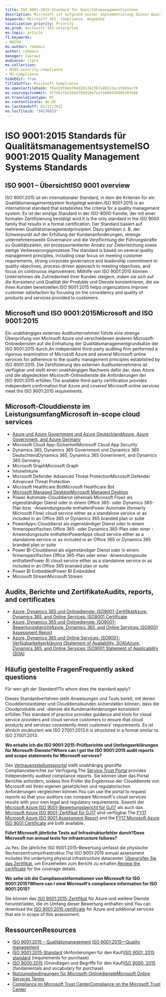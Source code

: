 ```yaml
---
title: ISO 9001:2015-Standard für Qualitätsmanagementsysteme
description: Microsoft ist aufgrund seiner Implementierung dieser Qualitätsmanagementstandards zertifiziert.
keywords: Microsoft 365, Compliance, Angebote
localization_priority: Priority
ms.prod: microsoft-365-enterprise
ms.topic: article
f1.keywords:
- NOCSH
ms.author: robmazz
author: robmazz
manager: laurawi
audience: itpro
ms.collection:
- M365-security-compliance
- MS-Compliance
hideEdit: true
titleSuffix: Microsoft Compliance
ms.openlocfilehash: f0ad19fdeb794d281342367ad9313ac159b9acf0
ms.sourcegitcommit: 4f70b1fe53943f9d919e7e1f449093b90b30f046
ms.translationtype: HT
ms.contentlocale: de-DE
ms.lasthandoff: 02/17/2021
ms.locfileid: "50276033"
---
```

# <a name="iso-90012015-quality-management-systems-standards"></a><span data-ttu-id="5183a-104">ISO 9001:2015 Standards für Qualitätsmanagementsysteme</span><span class="sxs-lookup"><span data-stu-id="5183a-104">ISO 9001:2015 Quality Management Systems Standards</span></span>

## <a name="iso-9001-overview"></a><span data-ttu-id="5183a-105">ISO 9001 – Übersicht</span><span class="sxs-lookup"><span data-stu-id="5183a-105">ISO 9001 overview</span></span>

<span data-ttu-id="5183a-106">ISO 9001:2015 ist ein internationaler Standard, in dem die Kriterien für ein Qualitätsmanagementsystem festgelegt werden.</span><span class="sxs-lookup"><span data-stu-id="5183a-106">ISO 9001:2015 is an international standard that establishes the criteria for a quality management system.</span></span> <span data-ttu-id="5183a-107">Es ist der einzige Standard in der ISO-9000-Familie, der mit einer formalen Zertifizierung bestätigt wird.</span><span class="sxs-lookup"><span data-stu-id="5183a-107">It is the only standard in the ISO 9000 family that results in a formal certification.</span></span> <span data-ttu-id="5183a-108">Der Standard basiert auf mehreren Qualitätsmanagementprinzipien. Dazu gehören z. B. der Schwerpunkt auf der Erfüllung der Kundenanforderungen, strenge unternehmensweite Governance und die Verpflichtung der Führungskräfte zu Qualitätszielen, ein prozessorientierter Ansatz zur Zielerreichung sowie stetige Verbesserungsprozesse.</span><span class="sxs-lookup"><span data-stu-id="5183a-108">The standard is based on several quality management principles, including clear focus on meeting customer requirements, strong corporate governance and leadership commitment to quality objectives, process-driven approach to meeting objectives, and focus on continuous improvement.</span></span> <span data-ttu-id="5183a-109">Mithilfe von ISO 9001:2015 können Unternehmen die Zufriedenheit ihrer Kunden steigern, indem sie sich auf die Konsistenz und Qualität der Produkte und Dienste konzentrieren, die sie ihren Kunden bereitstellen.</span><span class="sxs-lookup"><span data-stu-id="5183a-109">ISO 9001:2015 helps organizations improve customer satisfaction by focusing on the consistency and quality of products and services provided to customers.</span></span>

## <a name="microsoft-and-iso-90012015"></a><span data-ttu-id="5183a-110">Microsoft und ISO 9001:2015</span><span class="sxs-lookup"><span data-stu-id="5183a-110">Microsoft and ISO 9001:2015</span></span>

<span data-ttu-id="5183a-111">Ein unabhängiges externes Auditunternehmen führte eine strenge Überprüfung von Microsoft Azure und verschiedenen anderen Microsoft-Onlinediensten auf die Einhaltung der Qualitätsmanagementgrundsätze der ISO 9001:2015 durch.</span><span class="sxs-lookup"><span data-stu-id="5183a-111">An independent third-party auditing firm performed a rigorous examination of Microsoft Azure and several Microsoft online services for adherence to the quality management principles established by ISO 9001:2015.</span></span> <span data-ttu-id="5183a-112">Die Zertifizierung des externen Auditunternehmens ist verfügbar und stellt einen unabhängigen Nachweis dafür dar, dass Azure und die abgedeckten Microsoft-Onlinedienste die Anforderungen der ISO 9001:2015 erfüllen.</span><span class="sxs-lookup"><span data-stu-id="5183a-112">The available third-party certification provides independent confirmation that Azure and covered Microsoft online services meet the ISO 9001:2015 requirements.</span></span>

## <a name="microsoft-in-scope-cloud-services"></a><span data-ttu-id="5183a-113">Microsoft-Clouddienste im Leistungsumfang</span><span class="sxs-lookup"><span data-stu-id="5183a-113">Microsoft in-scope cloud services</span></span>

- [<span data-ttu-id="5183a-114">Azure und Azure Government und Azure Deutschland</span><span class="sxs-lookup"><span data-stu-id="5183a-114">Azure, Azure Government, and Azure Germany</span></span>](https://aka.ms/AzureCompliance)
- <span data-ttu-id="5183a-115">Microsoft Cloud App-Sicherheit</span><span class="sxs-lookup"><span data-stu-id="5183a-115">Microsoft Cloud App Security</span></span>
- <span data-ttu-id="5183a-116">Dynamics 365, Dynamics 365 Government und Dynamics 365 Deutschland</span><span class="sxs-lookup"><span data-stu-id="5183a-116">Dynamics 365, Dynamics 365 Government, and Dynamics 365 Germany</span></span>
- <span data-ttu-id="5183a-117">Microsoft Graph</span><span class="sxs-lookup"><span data-stu-id="5183a-117">Microsoft Graph</span></span>
- <span data-ttu-id="5183a-118">Intune</span><span class="sxs-lookup"><span data-stu-id="5183a-118">Intune</span></span>
- <span data-ttu-id="5183a-119">Microsoft Defender Advanced Threat Protection</span><span class="sxs-lookup"><span data-stu-id="5183a-119">Microsoft Defender Advanced Threat Protection</span></span>
- <span data-ttu-id="5183a-120">Microsoft Healthcare Bot</span><span class="sxs-lookup"><span data-stu-id="5183a-120">Microsoft Healthcare Bot</span></span>
- [<span data-ttu-id="5183a-121">Microsoft Managed Desktop</span><span class="sxs-lookup"><span data-stu-id="5183a-121">Microsoft Managed Desktop</span></span>](/microsoft-365/managed-desktop/intro/compliance)
- <span data-ttu-id="5183a-122">Power Automate-Clouddienst (ehemals Microsoft Flow) als eigenständiger Dienst oder in einem Office 365- oder Dynamics 365-Plan bzw. -Anwendungssuite enthalten</span><span class="sxs-lookup"><span data-stu-id="5183a-122">Power Automate (formerly Microsoft Flow) cloud service either as a standalone service or as included in an Office 365 or Dynamics 365 branded plan or suite</span></span>
- <span data-ttu-id="5183a-123">PowerApps-Clouddienst als eigenständiger Dienst oder in einem firmenspezifischen Office 365- oder Dynamics 365-Plan oder einer -Anwendungssuite enthalten</span><span class="sxs-lookup"><span data-stu-id="5183a-123">PowerApps cloud service either as a standalone service or as included in an Office 365 or Dynamics 365 branded plan or suite</span></span>
- <span data-ttu-id="5183a-124">Power BI-Clouddienst als eigenständiger Dienst oder in einem firmenspezifischen Office 365-Plan oder einer -Anwendungssuite enthalten</span><span class="sxs-lookup"><span data-stu-id="5183a-124">Power BI cloud service either as a standalone service or as included in an Office 365 branded plan or suite</span></span>
- <span data-ttu-id="5183a-125">Power BI Embedded</span><span class="sxs-lookup"><span data-stu-id="5183a-125">Power BI Embedded</span></span>
- <span data-ttu-id="5183a-126">Microsoft Stream</span><span class="sxs-lookup"><span data-stu-id="5183a-126">Microsoft Stream</span></span>

## <a name="audits-reports-and-certificates"></a><span data-ttu-id="5183a-127">Audits, Berichte und Zertifikate</span><span class="sxs-lookup"><span data-stu-id="5183a-127">Audits, reports, and certificates</span></span>

- [<span data-ttu-id="5183a-128">Azure, Dynamics 365 und Onlinedienste: ISO9001-Zertifikat</span><span class="sxs-lookup"><span data-stu-id="5183a-128">Azure, Dynamics 365, and Online Services: ISO9001 Certificate</span></span>](https://aka.ms/azureiso9001cert)
- [<span data-ttu-id="5183a-129">Azure, Dynamics 365 und Onlinedienste: ISO9001-Bewertungsbericht</span><span class="sxs-lookup"><span data-stu-id="5183a-129">Azure, Dynamics 365, and Online Services: ISO9001 Assessment Report</span></span>](https://aka.ms/azureiso9001report)
- [<span data-ttu-id="5183a-130">Azure, Dynamics 365 und Online Services: ISO9001-Verfügbarkeitserklärung (Statement of Availability, SOA)</span><span class="sxs-lookup"><span data-stu-id="5183a-130">Azure, Dynamics 365, and Online Services: ISO9001 Statement of Applicability (SOA)</span></span>](https://aka.ms/azureiso9001soa)

## <a name="frequently-asked-questions"></a><span data-ttu-id="5183a-131">Häufig gestellte Fragen</span><span class="sxs-lookup"><span data-stu-id="5183a-131">Frequently asked questions</span></span>

<span data-ttu-id="5183a-132">Für wen gilt der Standard?</span><span class="sxs-lookup"><span data-stu-id="5183a-132">To whom does the standard apply?</span></span>

<span data-ttu-id="5183a-133">Dieses Standardverfahren stellt Anweisungen und Tools bereit, mit denen Clouddienstanbieter und Clouddienstkunden sicherstellen können, dass die Cloudprodukte und -dienste die Kundenanforderungen konsistent erfüllen.</span><span class="sxs-lookup"><span data-stu-id="5183a-133">This standard of practice provides guidance and tools for cloud service providers and cloud service customers to ensure that cloud products and services consistently meet customers’ requirements.</span></span> <span data-ttu-id="5183a-134">Es ist ähnlich strukturiert wie ISO 27001:2013.</span><span class="sxs-lookup"><span data-stu-id="5183a-134">It is structured in a format similar to ISO 27001:2013.</span></span>

<span data-ttu-id="5183a-135">**Wo erhalte ich die ISO 9001:2015-Prüfberichte und Umfangserklärungen für Microsoft-Dienste?**</span><span class="sxs-lookup"><span data-stu-id="5183a-135">**Where can I get the ISO 9001:2015 audit reports and scope statements for Microsoft services?**</span></span>

<span data-ttu-id="5183a-136">Das [Vertrauensstellungsportal](/microsoft-365/compliance/get-started-with-service-trust-portal) stellt unabhängig geprüfte Complianceberichte zur Verfügung.</span><span class="sxs-lookup"><span data-stu-id="5183a-136">The [Service Trust Portal](/microsoft-365/compliance/get-started-with-service-trust-portal) provides independently audited compliance reports.</span></span> <span data-ttu-id="5183a-137">Sie können über das Portal Berichte anfordern, sodass Ihre Prüfer die Ergebnisse der Clouddienste von Microsoft mit Ihren eigenen gesetzlichen und regulatorischen Anforderungen vergleichen können.</span><span class="sxs-lookup"><span data-stu-id="5183a-137">You can use the portal to request reports so that your auditors can compare Microsoft's cloud services results with your own legal and regulatory requirements.</span></span> <span data-ttu-id="5183a-138">Sowohl der [Microsoft Azure ISO 9001-Bewertungsbericht für GJ17](https://www.microsoft.com/?ref=aka) als auch das [Microsoft Azure ISO 9001-Zertifikat für GJ17](https://www.microsoft.com/?ref=aka) sind verfügbar.</span><span class="sxs-lookup"><span data-stu-id="5183a-138">The [FY17 Microsoft Azure ISO 9001 Assessment Report](https://www.microsoft.com/?ref=aka) and the [FY17 Microsoft Azure ISO 9001 Certificate](https://www.microsoft.com/?ref=aka) are both available.</span></span>

<span data-ttu-id="5183a-139">**Führt Microsoft jährliche Tests auf Infrastrukturfehler durch?**</span><span class="sxs-lookup"><span data-stu-id="5183a-139">**Does Microsoft run annual tests for infrastructure failures?**</span></span>

<span data-ttu-id="5183a-140">Ja.</span><span class="sxs-lookup"><span data-stu-id="5183a-140">Yes.</span></span> <span data-ttu-id="5183a-141">Die jährliche ISO 9001:2015-Bewertung umfasst die physische Rechenzentrumsinfrastruktur.</span><span class="sxs-lookup"><span data-stu-id="5183a-141">The ISO 9001:2015 annual assessment includes the underlying physical infrastructure datacenter.</span></span> <span data-ttu-id="5183a-142">[Überprüfen Sie das Zertifikat](https://www.microsoft.com/?ref=aka), um Einzelheiten zum Bericht zu erhalten.</span><span class="sxs-lookup"><span data-stu-id="5183a-142">[Review the certificate](https://www.microsoft.com/?ref=aka) for the coverage details.</span></span>

<span data-ttu-id="5183a-143">**Wo sehe ich die Complianceinformationen von Microsoft für ISO 9001:2015?**</span><span class="sxs-lookup"><span data-stu-id="5183a-143">**Where can I view Microsoft’s compliance information for ISO 9001:2015?**</span></span>

<span data-ttu-id="5183a-144">Sie können das [ISO 9001:2015-Zertifikat](https://www.microsoft.com/?ref=aka) für Azure und weitere Dienste herunterladen, die im Umfang dieser Bewertung enthalten sind.</span><span class="sxs-lookup"><span data-stu-id="5183a-144">You can download the [ISO 9001:2015 certificate](https://www.microsoft.com/?ref=aka) for Azure and additional services that are in scope of this assessment.</span></span>

## <a name="resources"></a><span data-ttu-id="5183a-145">Ressourcen</span><span class="sxs-lookup"><span data-stu-id="5183a-145">Resources</span></span>

- <span data-ttu-id="5183a-146">[ISO 9001:2015 – Qualitätsmanagement](https://www.iso.org/iso-9001-quality-management.html) </span><span class="sxs-lookup"><span data-stu-id="5183a-146">[ISO 9001:2015—Quality management](https://www.iso.org/iso-9001-quality-management.html)</span></span>
- <span data-ttu-id="5183a-147">[ISO 9001:2015-Standard](https://www.iso.org/standard/62085.html) (Anforderungen für den Kauf)</span><span class="sxs-lookup"><span data-stu-id="5183a-147">[ISO 9001: 2015 standard](https://www.iso.org/standard/62085.html) (requirements for purchase)</span></span>
- <span data-ttu-id="5183a-148">[ISO 9000:2015](https://www.iso.org/standard/45481.html) (Grundlagen und Begriffe für den Kauf)</span><span class="sxs-lookup"><span data-stu-id="5183a-148">[ISO 9000: 2015](https://www.iso.org/standard/45481.html) (fundamentals and vocabulary for purchase)</span></span>
- [<span data-ttu-id="5183a-149">Nutzungsbedingungen für Microsoft-Onlinedienste</span><span class="sxs-lookup"><span data-stu-id="5183a-149">Microsoft Online Services Terms</span></span>](https://aka.ms/Online-Services-Terms)
- [<span data-ttu-id="5183a-150">Compliance im Microsoft Trust Center</span><span class="sxs-lookup"><span data-stu-id="5183a-150">Compliance on the Microsoft Trust Center</span></span>](https://www.microsoft.com/trust-center/compliance/compliance-overview)
